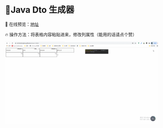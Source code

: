 # 💼Java Dto 生成器

🚗 在线预览：[地址](https://ericheshenghao.github.io/siques-table/)

🔥 操作方法：将表格内容粘贴进来，修改列属性（能用的话请点个赞）

![示例](./public/GIF.gif)

